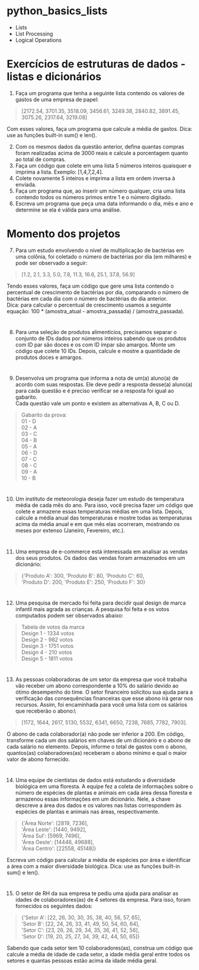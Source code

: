 # python_basics_lists
- Lists
- List Processing
- Logical Operations
# Exercícios de estruturas de dados - listas e dicionários
1. Faça um programa que tenha a seguinte lista contendo os valores de gastos de uma empresa de papel:
>[2172.54, 3701.35, 3518.09, 3456.61, 3249.38, 2840.82, 3891.45, 3075.26, 2317.64, 3219.08]

Com esses valores, faça um programa que calcule a média de gastos. Dica: use as funções built-in sum() e len().

2. Com os mesmos dados da questão anterior, defina quantas compras foram realizadas acima de 3000 reais e calcule a porcentagem quanto ao total de compras.
3. Faça um código que colete em uma lista 5 números inteiros quaisquer e imprima a lista. Exemplo: [1,4,7,2,4].
4. Colete novamente 5 inteiros e imprima a lista em ordem inversa à enviada.
5. Faça um programa que, ao inserir um número qualquer, cria uma lista contendo todos os números primos entre 1 e o número digitado.
6. Escreva um programa que peça uma data informando o dia, mês e ano e determine se ela é válida para uma análise.

# Momento dos projetos

7. Para um estudo envolvendo o nível de multiplicação de bactérias em uma colônia, foi coletado o número de bactérias por dia (em milhares) e pode ser observado a seguir:
>[1.2, 2.1, 3.3, 5.0, 7.8, 11.3, 16.6, 25.1, 37.8, 56.9]

Tendo esses valores, faça um código que gere uma lista contendo o percentual de crescimento de bactérias por dia, comparando o número de bactérias em cada dia com o número de bactérias do dia anterior.\
Dica: para calcular o percentual de crescimento usamos a seguinte equação: 100 * (amostra_atual - amostra_passada) / (amostra_passada).
#
8. Para uma seleção de produtos alimentícios, precisamos separar o conjunto de IDs dados por números inteiros sabendo que os produtos com ID par são doces e os com ID ímpar são amargos. Monte um código que colete 10 IDs. Depois, calcule e mostre a quantidade de produtos doces e amargos.
#
9. Desenvolva um programa que informa a nota de um(a) aluno(a) de acordo com suas respostas. Ele deve pedir a resposta desse(a) aluno(a) para cada questão e é preciso verificar se a resposta foi igual ao gabarito.\
Cada questão vale um ponto e existem as alternativas A, B, C ou D.
>Gabarito da prova:\
01 - D\
02 - A\
03 - C\
04 - B\
05 - A\
06 - D\
07 - C\
08 - C\
09 - A\
10 - B
#
10. Um instituto de meteorologia deseja fazer um estudo de temperatura média de cada mês do ano. Para isso, você precisa fazer um código que colete e armazene essas temperaturas médias em uma lista. Depois, calcule a média anual das temperaturas e mostre todas as temperaturas acima da média anual e em que mês elas ocorreram, mostrando os meses por extenso (Janeiro, Fevereiro, etc.).
#
11. Uma empresa de e-commerce está interessada em analisar as vendas dos seus produtos. Os dados das vendas foram armazenados em um dicionário:
>{'Produto A': 300, 'Produto B': 80, 'Produto C': 60,\
>'Produto D': 200, 'Produto E': 250, 'Produto F': 30}
#
12. Uma pesquisa de mercado foi feita para decidir qual design de marca infantil mais agrada as crianças. A pesquisa foi feita e os votos computados podem ser observados abaixo:
>Tabela de votos da marca\
Design 1 - 1334 votos\
Design 2 - 982 votos\
Design 3 - 1751 votos\
Design 4 - 210 votos\
Design 5 - 1811 votos
#
13. As pessoas colaboradoras de um setor da empresa que você trabalha vão receber um abono correspondente a 10% do salário devido ao ótimo desempenho do time. O setor financeiro solicitou sua ajuda para a verificação das consequências financeiras que esse abono irá gerar nos recursos. Assim, foi encaminhada para você uma lista com os salários que receberão o abono:\
>[1172, 1644, 2617, 5130, 5532, 6341, 6650, 7238, 7685, 7782, 7903].

O abono de cada colaborador(a) não pode ser inferior a 200. Em código, transforme cada um dos salários em chaves de um dicionário e o abono de cada salário no elemento. Depois, informe o total de gastos com o abono, quantos(as) colaboradores(as) receberam o abono mínimo e qual o maior valor de abono fornecido.
#
14. Uma equipe de cientistas de dados está estudando a diversidade biológica em uma floresta. A equipe fez a coleta de informações sobre o número de espécies de plantas e animais em cada área dessa floresta e armazenou essas informações em um dicionário. Nele, a chave descreve a área dos dados e os valores nas listas correspondem às espécies de plantas e animais nas áreas, respectivamente.
>{'Área Norte': [2819, 7236],\
 'Área Leste': [1440, 9492],\
 'Área Sul': [5969, 7496],\
 'Área Oeste': [14446, 49688],\
 'Área Centro': [22558, 45148]}

Escreva um código para calcular a média de espécies por área e identificar a área com a maior diversidade biológica. Dica: use as funções built-in sum() e len().
#
15. O setor de RH da sua empresa te pediu uma ajuda para analisar as idades de colaboradores(as) de 4 setores da empresa. Para isso, foram fornecidos os seguintes dados:
>{'Setor A': [22, 26, 30, 30, 35, 38, 40, 56, 57, 65],\
 'Setor B': [22, 24, 26, 33, 41, 49, 50, 54, 60, 64],\
 'Setor C': [23, 26, 26, 29, 34, 35, 36, 41, 52, 56],\
 'Setor D': [19, 20, 25, 27, 34, 39, 42, 44, 50, 65]}

Sabendo que cada setor tem 10 colaboradores(as), construa um código que calcule a média de idade de cada setor, a idade média geral entre todos os setores e quantas pessoas estão acima da idade média geral.

